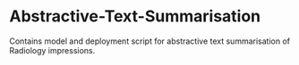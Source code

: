 # Abstractive-Text-Summarisation
Contains model and deployment script for abstractive text summarisation of Radiology impressions.
